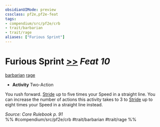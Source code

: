 ```yaml
---
obsidianUIMode: preview
cssclass: pf2e,pf2e-feat
tags:
- compendium/src/pf2e/crb
- trait/barbarian
- trait/rage
aliases: ["Furious Sprint"]
---
```

# Furious Sprint  [>>](rules/core-rulebook/chapter-9-playing-the-game.md#Actions "Two-Action") *Feat 10*  
[barbarian](rules/traits/barbarian.md)  [rage](rules/traits/rage.md)  

- **Activity** Two-Action

You rush forward. [Stride](rules/actions/stride.md) up to five times your Speed in a straight line. You can increase the number of actions this activity takes to 3 to [Stride](rules/actions/stride.md) up to eight times your Speed in a straight line instead.

*Source: Core Rulebook p. 91*  
%% #compendium/src/pf2e/crb #trait/barbarian #trait/rage %%